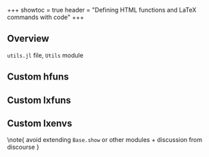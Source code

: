 +++
showtoc = true
header = "Defining HTML functions and LaTeX commands with code"
+++

## Overview

`utils.jl` file, `Utils` module

## Custom hfuns

## Custom lxfuns

## Custom lxenvs

\note{
  avoid extending `Base.show` or other modules + discussion from discourse
}
